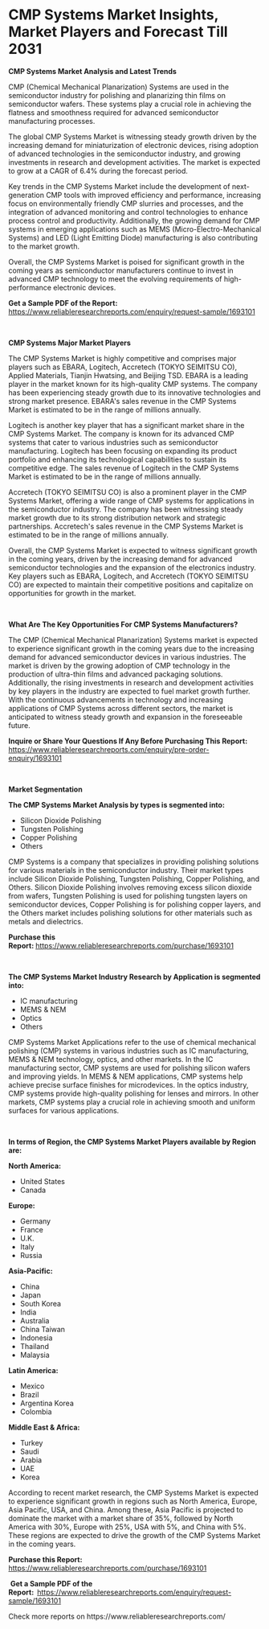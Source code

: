 <p><h1>CMP Systems Market Insights, Market Players and Forecast Till 2031</h1></p><p><strong>CMP Systems Market Analysis and Latest Trends</strong></p>
<p><p>CMP (Chemical Mechanical Planarization) Systems are used in the semiconductor industry for polishing and planarizing thin films on semiconductor wafers. These systems play a crucial role in achieving the flatness and smoothness required for advanced semiconductor manufacturing processes.</p><p>The global CMP Systems Market is witnessing steady growth driven by the increasing demand for miniaturization of electronic devices, rising adoption of advanced technologies in the semiconductor industry, and growing investments in research and development activities. The market is expected to grow at a CAGR of 6.4% during the forecast period.</p><p>Key trends in the CMP Systems Market include the development of next-generation CMP tools with improved efficiency and performance, increasing focus on environmentally friendly CMP slurries and processes, and the integration of advanced monitoring and control technologies to enhance process control and productivity. Additionally, the growing demand for CMP systems in emerging applications such as MEMS (Micro-Electro-Mechanical Systems) and LED (Light Emitting Diode) manufacturing is also contributing to the market growth.</p><p>Overall, the CMP Systems Market is poised for significant growth in the coming years as semiconductor manufacturers continue to invest in advanced CMP technology to meet the evolving requirements of high-performance electronic devices.</p></p>
<p><strong>Get a Sample PDF of the Report:&nbsp;</strong> <a href="https://www.reliableresearchreports.com/enquiry/request-sample/1693101">https://www.reliableresearchreports.com/enquiry/request-sample/1693101</a></p>
<p>&nbsp;</p>
<p><strong>CMP Systems Major Market Players</strong></p>
<p><p>The CMP Systems Market is highly competitive and comprises major players such as EBARA, Logitech, Accretech (TOKYO SEIMITSU CO), Applied Materials, Tianjin Hwatsing, and Beijing TSD. EBARA is a leading player in the market known for its high-quality CMP systems. The company has been experiencing steady growth due to its innovative technologies and strong market presence. EBARA's sales revenue in the CMP Systems Market is estimated to be in the range of millions annually.</p><p>Logitech is another key player that has a significant market share in the CMP Systems Market. The company is known for its advanced CMP systems that cater to various industries such as semiconductor manufacturing. Logitech has been focusing on expanding its product portfolio and enhancing its technological capabilities to sustain its competitive edge. The sales revenue of Logitech in the CMP Systems Market is estimated to be in the range of millions annually.</p><p>Accretech (TOKYO SEIMITSU CO) is also a prominent player in the CMP Systems Market, offering a wide range of CMP systems for applications in the semiconductor industry. The company has been witnessing steady market growth due to its strong distribution network and strategic partnerships. Accretech's sales revenue in the CMP Systems Market is estimated to be in the range of millions annually.</p><p>Overall, the CMP Systems Market is expected to witness significant growth in the coming years, driven by the increasing demand for advanced semiconductor technologies and the expansion of the electronics industry. Key players such as EBARA, Logitech, and Accretech (TOKYO SEIMITSU CO) are expected to maintain their competitive positions and capitalize on opportunities for growth in the market.</p></p>
<p>&nbsp;</p>
<p><strong>What Are The Key Opportunities For CMP Systems Manufacturers?</strong></p>
<p><p>The CMP (Chemical Mechanical Planarization) Systems market is expected to experience significant growth in the coming years due to the increasing demand for advanced semiconductor devices in various industries. The market is driven by the growing adoption of CMP technology in the production of ultra-thin films and advanced packaging solutions. Additionally, the rising investments in research and development activities by key players in the industry are expected to fuel market growth further. With the continuous advancements in technology and increasing applications of CMP Systems across different sectors, the market is anticipated to witness steady growth and expansion in the foreseeable future.</p></p>
<p><strong>Inquire or Share Your Questions If Any Before Purchasing This Report:</strong> <a href="https://www.reliableresearchreports.com/enquiry/pre-order-enquiry/1693101">https://www.reliableresearchreports.com/enquiry/pre-order-enquiry/1693101</a></p>
<p>&nbsp;</p>
<p><strong>Market Segmentation</strong></p>
<p><strong>The CMP Systems Market Analysis by types is segmented into:</strong></p>
<p><ul><li>Silicon Dioxide Polishing</li><li>Tungsten Polishing</li><li>Copper Polishing</li><li>Others</li></ul></p>
<p><p>CMP Systems is a company that specializes in providing polishing solutions for various materials in the semiconductor industry. Their market types include Silicon Dioxide Polishing, Tungsten Polishing, Copper Polishing, and Others. Silicon Dioxide Polishing involves removing excess silicon dioxide from wafers, Tungsten Polishing is used for polishing tungsten layers on semiconductor devices, Copper Polishing is for polishing copper layers, and the Others market includes polishing solutions for other materials such as metals and dielectrics.</p></p>
<p><strong>Purchase this Report:&nbsp;</strong><a href="https://www.reliableresearchreports.com/purchase/1693101">https://www.reliableresearchreports.com/purchase/1693101</a></p>
<p>&nbsp;</p>
<p><strong>The CMP Systems Market Industry Research by Application is segmented into:</strong></p>
<p><ul><li>IC manufacturing</li><li>MEMS & NEM</li><li>Optics</li><li>Others</li></ul></p>
<p><p>CMP Systems Market Applications refer to the use of chemical mechanical polishing (CMP) systems in various industries such as IC manufacturing, MEMS & NEM technology, optics, and other markets. In the IC manufacturing sector, CMP systems are used for polishing silicon wafers and improving yields. In MEMS & NEM applications, CMP systems help achieve precise surface finishes for microdevices. In the optics industry, CMP systems provide high-quality polishing for lenses and mirrors. In other markets, CMP systems play a crucial role in achieving smooth and uniform surfaces for various applications.</p></p>
<p>&nbsp;</p>
<p><strong>In terms of Region, the CMP Systems Market Players available by Region are:</strong></p>
<p>
    <p> <strong> North America: </strong>
        <ul>
            <li>United States</li>
            <li>Canada</li>
        </ul>
        </p> 
    <p> <strong> Europe: </strong>
        <ul>
            <li>Germany</li>
            <li>France</li>
            <li>U.K.</li>
            <li>Italy</li>
            <li>Russia</li>
        </ul>
        </p> 
    <p> <strong> Asia-Pacific: </strong>
        <ul>
            <li>China</li>
            <li>Japan</li>
            <li>South Korea</li>
            <li>India</li>
            <li>Australia</li>
            <li>China Taiwan</li>
            <li>Indonesia</li>
            <li>Thailand</li>
            <li>Malaysia</li>
        </ul>
        </p> 
    <p> <strong> Latin America: </strong>
        <ul>
            <li>Mexico</li>
            <li>Brazil</li>
            <li>Argentina Korea</li>
            <li>Colombia</li>
        </ul>
        </p> 
    <p> <strong> Middle East & Africa: </strong>
        <ul>
            <li>Turkey</li>
            <li>Saudi</li>
            <li>Arabia</li>
            <li>UAE</li>
            <li>Korea</li>
        </ul>
    </p>
    </p>
<p><p>According to recent market research, the CMP Systems Market is expected to experience significant growth in regions such as North America, Europe, Asia Pacific, USA, and China. Among these, Asia Pacific is projected to dominate the market with a market share of 35%, followed by North America with 30%, Europe with 25%, USA with 5%, and China with 5%. These regions are expected to drive the growth of the CMP Systems Market in the coming years.</p></p>
<p><strong>Purchase this Report: </strong><a href="https://www.reliableresearchreports.com/purchase/1693101">https://www.reliableresearchreports.com/purchase/1693101</a></p>
<p>&nbsp;<strong>Get a Sample PDF of the Report:&nbsp;&nbsp;</strong><a href="https://www.reliableresearchreports.com/enquiry/request-sample/1693101">https://www.reliableresearchreports.com/enquiry/request-sample/1693101</a></p>
<p><strong></strong></p>
<p>Check more reports on https://www.reliableresearchreports.com/</p>